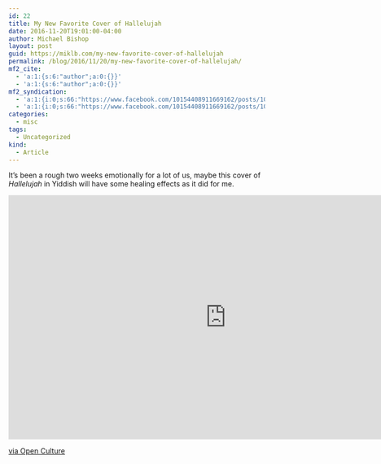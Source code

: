 ```yaml
---
id: 22
title: My New Favorite Cover of Hallelujah
date: 2016-11-20T19:01:00-04:00
author: Michael Bishop
layout: post
guid: https://miklb.com/my-new-favorite-cover-of-hallelujah
permalink: /blog/2016/11/20/my-new-favorite-cover-of-hallelujah/
mf2_cite:
  - 'a:1:{s:6:"author";a:0:{}}'
  - 'a:1:{s:6:"author";a:0:{}}'
mf2_syndication:
  - 'a:1:{i:0;s:66:"https://www.facebook.com/10154408911669162/posts/10154917443709162";}'
  - 'a:1:{i:0;s:66:"https://www.facebook.com/10154408911669162/posts/10154917443709162";}'
categories:
  - misc
tags:
  - Uncategorized
kind:
  - Article
---
```

<p>It’s been a rough two weeks emotionally for a lot of us, maybe this cover of <em>Hallelujah</em> in Yiddish will have some healing effects as it did for me.</p>

<div class="video-container"><iframe width="853" height="480" src="https://www.youtube.com/embed/XH1fERC_504" frameborder="0" allowfullscreen=""></iframe></div>

<p><a href="http://www.openculture.com/2016/11/leonard-cohens-hallelujah-lovely-sung-in-yiddish-a-tribute.html">via Open Culture</a></p>